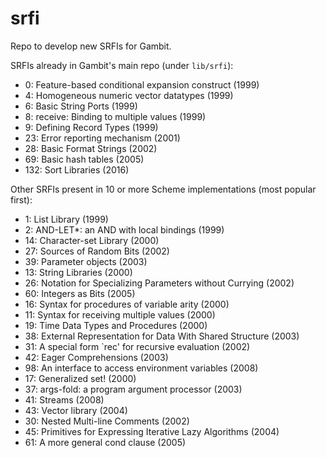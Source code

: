 # srfi

Repo to develop new SRFIs for Gambit.

SRFIs already in Gambit's main repo (under `lib/srfi`):

* 0: Feature-based conditional expansion construct (1999)
* 4: Homogeneous numeric vector datatypes (1999)
* 6: Basic String Ports (1999)
* 8: receive: Binding to multiple values (1999)
* 9: Defining Record Types (1999)
* 23: Error reporting mechanism (2001)
* 28: Basic Format Strings (2002)
* 69: Basic hash tables (2005)
* 132: Sort Libraries (2016)

Other SRFIs present in 10 or more Scheme implementations (most popular first):

* 1: List Library (1999)
* 2: AND-LET*: an AND with local bindings (1999)
* 14: Character-set Library (2000)
* 27: Sources of Random Bits (2002)
* 39: Parameter objects (2003)
* 13: String Libraries (2000)
* 26: Notation for Specializing Parameters without Currying (2002)
* 60: Integers as Bits (2005)
* 16: Syntax for procedures of variable arity (2000)
* 11: Syntax for receiving multiple values (2000)
* 19: Time Data Types and Procedures (2000)
* 38: External Representation for Data With Shared Structure (2003)
* 31: A special form `rec' for recursive evaluation (2002)
* 42: Eager Comprehensions (2003)
* 98: An interface to access environment variables (2008)
* 17: Generalized set! (2000)
* 37: args-fold: a program argument processor (2003)
* 41: Streams (2008)
* 43: Vector library (2004)
* 30: Nested Multi-line Comments (2002)
* 45: Primitives for Expressing Iterative Lazy Algorithms (2004)
* 61: A more general cond clause (2005)
